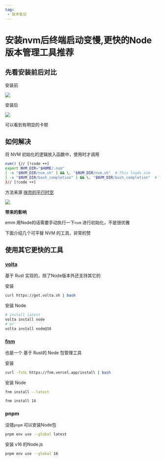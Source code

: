 ```yaml
---
tag:
 - 技术笔记
---
```


# 安装nvm后终端启动变慢,更快的Node版本管理工具推荐

## 先看安装前后对比
安装前

![](https://img.cdn.sugarat.top/mdImg/MTY3NjE4NDI1OTY0OA==676184259648)


安装后

![](https://img.cdn.sugarat.top/mdImg/MTY3NjE4NDgwNjAzMA==676184806030)

可以看到有明显的卡顿

## 如何解决
将 NVM 初始化的逻辑放入函数中，使用时才调用

```sh
nvm() {// [!code ++]
export NVM_DIR="$HOME/.nvm"
[ -s "$NVM_DIR/nvm.sh" ] && \. "$NVM_DIR/nvm.sh"  # This loads nvm
[ -s "$NVM_DIR/bash_completion" ] && \. "$NVM_DIR/bash_completion"  # This loads nvm bash_completion
}// [!code ++]
```

方法来源 [咲奈的平行时空](https://public.zsxq.com/groups/28851452458181.html)

![](https://img.cdn.sugarat.top/mdImg/MTY3NjE4NTM2MDkyOQ==676185360929)

**带来的影响**

emm 用Node的话需要手动执行一下`nvm` 进行初始化，不是很优雅

下面介绍几个可平替 NVM 的工具，非常的赞

## 使用其它更快的工具
### [volta](https://volta.sh/)
基于 Rust 实现的，除了Node版本外还支持其它的

安装
```sh
curl https://get.volta.sh | bash
```

安装 Node
```sh
# install latest
volta install node
# or
volta install node@16
```

### [fnm](https://github.com/Schniz/fnm)
也是一个 基于 Rust的 Node 包管理工具

安装
```sh
curl -fsSL https://fnm.vercel.app/install | bash
```

安装 Node
```sh
fnm install --latest

fnm install 14
```

### pnpm
没错`pnpm` 可以安装Node包

```sh
pnpm env use --global latest
```

安装 v16 的Node.js

```sh
pnpm env use --global 16
```